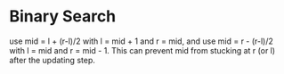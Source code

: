 # Binary Search

use mid = l + (r-l)/2 with l = mid + 1 and r = mid, and use mid = r - (r-l)/2 with l = mid and r = mid - 1. This can prevent mid from stucking at r (or l) after the updating step.
